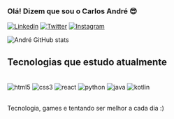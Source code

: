 ### Olá! Dizem que sou o Carlos André 😎

[![Linkedin](https://img.shields.io/badge/LinkedIn-0077B5?style=for-the-badge&logo=linkedin&logoColor=white)](https://www.linkedin.com/in/carlos-andr%C3%A9-4b939819b/)
[![Twitter](https://img.shields.io/badge/Twitter-1DA1F2?style=for-the-badge&logo=twitter&logoColor=white
)](https://twitter.com/Andre_Junior18)
[![Instagram](https://img.shields.io/badge/Instagram-E4405F?style=for-the-badge&logo=instagram&logoColor=white)](https://www.instagram.com/4ndre.jr/)

![André GitHub stats](https://github-readme-stats.vercel.app/api?username=Andrejr117&show_icons=true&theme=tokyonight)


## Tecnologias que estudo atualmente 
<div stryle="display: inline_block"><br/>
    <img align="center" alt="html5" src="https://img.shields.io/badge/HTML5-E34F26?style=for-the-badge&logo=html5&logoColor=white"/>
    <img align="center" alt="css3" src="https://img.shields.io/badge/CSS3-1572B6?style=for-the-badge&logo=css3&logoColor=white"/>
    <img align="center" alt="react" src="https://img.shields.io/badge/React-20232A?style=for-the-badge&logo=react&logoColor=61DAFB"/>
    <img align="center" alt="python" src="https://img.shields.io/badge/Python-14354C?style=for-the-badge&logo=python&logoColor=white"/>
    <img align="center" alt="java" src="https://img.shields.io/badge/Java-ED8B00?style=for-the-badge&logo=openjdk&logoColor=white"/>
    <img align="center" alt="kotlin" src="https://img.shields.io/badge/Kotlin-0095D5?&style=for-the-badge&logo=kotlin&logoColor=white"/>
</div><br/>

Tecnologia, games e tentando ser melhor a cada dia :)
